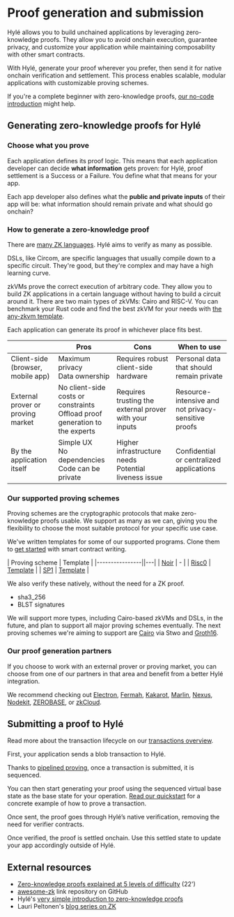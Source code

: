 # Proof generation and submission

Hylé allows you to build unchained applications by leveraging zero-knowledge proofs. They allow you to avoid onchain execution, guarantee privacy, and customize your application while maintaining composability with other smart contracts.

With Hylé, generate your proof wherever you prefer, then send it for native onchain verification and settlement. This process enables scalable, modular applications with customizable proving schemes.

If you're a complete beginner with zero-knowledge proofs, [our no-code introduction](https://blog.hyle.eu/a-simple-introduction-to-zero-knowledge-proofs-zkp/) might help.

## Generating zero-knowledge proofs for Hylé

### Choose what you prove

Each application defines its proof logic. This means that each application developer can decide **what information** gets proven: for Hylé, proof settlement is a Success or a Failure. You define what that means for your app.

Each app developer also defines what the **public and private inputs** of their app will be: what information should remain private and what should go onchain?

### How to generate a zero-knowledge proof

There are [many ZK languages](https://github.com/microbecode/zk-languages). Hylé aims to verify as many as possible.

DSLs, like Circom, are specific languages that usually compile down to a specific circuit. They're good, but they're complex and may have a high learning curve.

zkVMs prove the correct execution of arbitrary code. They allow you to build ZK applications in a certain language without having to build a circuit around it. There are two main types of zkVMs: Cairo and RISC-V. You can benchmark your Rust code and find the best zkVM for your needs with [the any-zkvm template](https://github.com/MatteoMer/any-zkvm).

Each application can generate its proof in whichever place fits best.

|                                   | Pros                                                                           | Cons                                                    | When to use                                         |
|-----------------------------------|--------------------------------------------------------------------------------|---------------------------------------------------------|-----------------------------------------------------|
| Client-side (browser, mobile app) | Maximum privacy<br>Data ownership                                              | Requires robust client-side hardware                    | Personal data that should remain private            |
| External prover or proving market | No client-side costs or constraints<br>Offload proof generation to the experts | Requires trusting the external prover with your inputs  | Resource-intensive and not privacy-sensitive proofs |
| By the application itself         | Simple UX<br>No dependencies<br>Code can be private                            | Higher infrastructure needs<br>Potential liveness issue | Confidential or centralized applications            |

### Our supported proving schemes

Proving schemes are the cryptographic protocols that make zero-knowledge proofs usable. We support as many as we can, giving you the flexibility to choose the most suitable protocol for your specific use case.

We've written templates for some of our supported programs. Clone them to [get started](../quickstart/your-first-smart-contract.md) with smart contract writing.

| Proving scheme | Template                                       |
|----------------||---|
| [Noir](https://noir-lang.org/docs/)           |   - |
| [Risc0](https://risc0.com/docs/)      |  [Template](https://github.com/Hyle-org/risc0-template)  |
| [SP1](https://docs.succinct.xyz/sp1/introduction)  |   [Template](https://github.com/Hyle-org/template-sp1) |

We also verify these natively, without the need for a ZK proof.

- sha3_256
- BLST signatures

We will support more types, including Cairo-based zkVMs and DSLs, in the future, and plan to support all major proving schemes eventually. The next proving schemes we're aiming to support are [Cairo](https://www.cairo-lang.org/docs/) via Stwo and [Groth16](https://github.com/arkworks-rs/groth16).

### Our proof generation partners

If you choose to work with an external prover or proving market, you can choose from one of our partners in that area and benefit from a better Hylé integration.

We recommend checking out [Electron](https://electron.dev/), [Fermah](https://www.fermah.xyz/), [Kakarot](https://www.kakarot.org/), [Marlin](https://www.marlin.org/), [Nexus](https://nexus.xyz/), [Nodekit](https://www.nodekit.xyz/), [ZEROBASE](http://zerobase.pro/), or [zkCloud](https://zkcloud.com/).

## Submitting a proof to Hylé

Read more about the transaction lifecycle on our [transactions overview](./transaction.md).

First, your application sends a blob transaction to Hylé.

Thanks to [pipelined proving](./pipelined-proving.md), once a transaction is submitted, it is sequenced.

You can then start generating your proof using the sequenced virtual base state as the base state for your operation. [Read our quickstart](../quickstart/example/your-first-smart-contract.md#prove-the-transaction) for a concrete example of how to prove a transaction.

Once sent, the proof goes through Hylé’s native verification, removing the need for verifier contracts.

Once verified, the proof is settled onchain. Use this settled state to update your app accordingly outside of Hylé.

## External resources

- [Zero-knowledge proofs explained at 5 levels of difficulty](https://www.youtube.com/watch?v=fOGdb1CTu5c) (22')
- [awesome-zk](https://github.com/ventali/awesome-zk?tab=readme-ov-file) link repository on GitHub
- Hylé's [very simple introduction to zero-knowledge proofs](https://blog.hyle.eu/a-simple-introduction-to-zero-knowledge-proofs-zkp/)
- Lauri Peltonen's [blog series on ZK](https://medium.com/@laurippeltonen)
